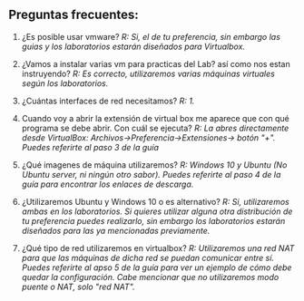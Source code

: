 ## Preguntas frecuentes:

1. ¿Es posible usar vmware?
*R: Si, el de tu preferencia, sin embargo las guias y los laboratorios estarán diseñados para Virtualbox.*

2. ¿Vamos a instalar varias vm para practicas del Lab? así como nos estan instruyendo?
*R: Es correcto, utilizaremos varias máquinas virtuales según los laboratorios.*

3. ¿Cuántas interfaces de red necesitamos?
*R: 1.*

4. Cuando voy a abrir la extensión de virtual box me aparece que con qué programa se debe abrir. Con cuál se ejecuta? 
*R: La abres directamente desde VirtualBox: Archivos->Preferencia->Extensiones-> botón "+". Puedes referirte al paso 3 de la guía*

5. ¿Qué imagenes de máquina utilizaremos?
*R: Windows 10 y Ubuntu (No Ubuntu server, ni ningún otro sabor). Puedes referirte al paso 4 de la guía para encontrar los enlaces de descarga.*

6. ¿Utilizaremos Ubuntu y Windows 10 o es alternativo?
*R: Si, utilizaremos ambas en los laboratorios. Si quieres utilizar alguna otra distribución de tu preferencia puedes realizarlo, sin embargo los laboratorios estarán diseñados para las ya mencionadas previamente.*

7. ¿Qué tipo de red utilizaremos en virtualbox?
*R: Utilizaremos una red NAT para que las máquinas de dicha red se puedan comunicar entre sí.
 Puedes referirte al apso 5 de la guía para ver un ejemplo de cómo debe quedar la configuración. Cabe mencionar que no utilizaremos modo puente o NAT, solo "red NAT".*


